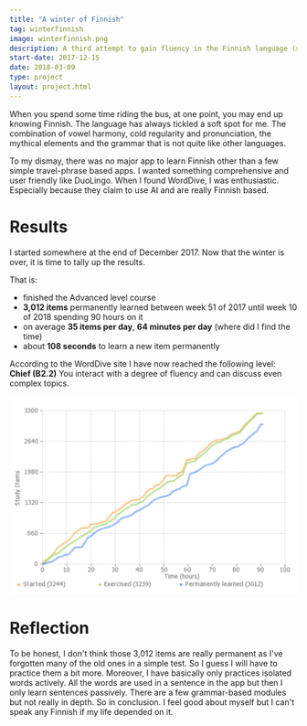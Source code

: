 ```yaml
---
title: "A winter of Finnish"
tag: winterfinnish
image: winterfinnish.png
description: A third attempt to gain fluency in the Finnish language (suomen kieli).
start-date: 2017-12-15
date: 2018-03-09
type: project
layout: project.html
---
```


When you spend some time riding the bus, at one point, you may end up knowing Finnish. The language has always tickled a soft spot for me. The combination of vowel harmony, cold regularity and pronunciation, the mythical elements and the grammar that is not quite like other languages.

To my dismay, there was no major app to learn Finnish other than a few simple travel-phrase based apps. I wanted something comprehensive and user friendly like DuoLingo. When I found WordDive, I was enthusiastic. Especially because they claim to use AI and are really Finnish based.

# Results
I started somewhere at the end of December 2017. Now that the winter is over, it is time to tally up the results.

That is:
* finished the Advanced level course
* **3,012 items** permanently learned between week 51 of 2017 until week 10 of 2018 spending 90 hours on it
* on average **35 items per day**, **64 minutes per day** (where did I find the time)
* about **108 seconds** to learn a new item permanently

According to the WordDive site I have now reached the following level:
    **Chief (B2.2)** You interact with a degree of fluency and can discuss even complex topics.

![learningcurve](/img/projects/winterfinnish/learningcurve.png)

# Reflection
To be honest, I don't think those 3,012 items are really permanent as I've forgotten many of the old ones in a simple test. So I guess I will have to practice them a bit more. Moreover, I have basically only practices isolated words actively. All the words are used in a sentence in the app but then I only learn sentences passively. There are a few grammar-based modules but not really in depth. So in conclusion. I feel good about myself but I can't speak any Finnish if my life depended on it.